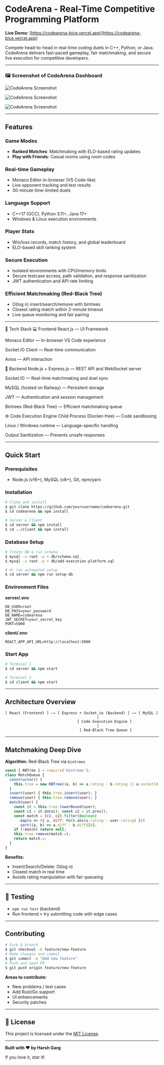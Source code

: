 # CodeArena - Real-Time Competitive Programming Platform

**Live Demo:** [https://codearena-bice.vercel.app](https://codearena-bice.vercel.app)

Compete head-to-head in real-time coding duels in C++, Python, or Java. CodeArena delivers fast-paced gameplay, fair matchmaking, and secure live execution for competitive developers.

---
### 🖼️ Screenshot of CodeArena Dashboard

![CodeArena Screenshot](https://github.com/harshgarg10/codearena/blob/main/images/duel.png)

![CodeArena Screenshot](https://github.com/harshgarg10/codearena/blob/main/images/profile.png)

![CodeArena Screenshot](https://github.com/harshgarg10/codearena/blob/main/images/Home%20Screen.png)

---
## Features

### Game Modes

* **Ranked Matches**: Matchmaking with ELO-based rating updates
* **Play with Friends**: Casual rooms using room codes

### Real-time Gameplay

* Monaco Editor in-browser (VS Code-like)
* Live opponent tracking and test results
* 30-minute time-limited duels

### Language Support

* C++17 (GCC), Python 3.11+, Java 17+
* Windows & Linux execution environments

### Player Stats

* Win/loss records, match history, and global leaderboard
* ELO-based skill ranking system

### Secure Execution

* Isolated environments with CPU/memory limits
* Secure testcase access, path validation, and response sanitization
* JWT authentication and API rate limiting

### Efficient Matchmaking (Red-Black Tree)

* O(log n) insert/search/remove with bintrees
* Closest rating match within 2-minute timeout
* Live queue monitoring and fair pairing

---
🧰 Tech Stack
💻 Frontend
React.js — UI Framework

Monaco Editor — In-browser VS Code experience

Socket.IO Client — Real-time communication

Axios — API interaction

🔧 Backend
Node.js + Express.js — REST API and WebSocket server

Socket.IO — Real-time matchmaking and duel sync

MySQL (hosted on Railway) — Persistent storage

JWT — Authentication and session management

Bintrees (Red-Black Tree) — Efficient matchmaking queue

⚙️ Code Execution Engine
Child Process (Docker-free) — Code sandboxing

Linux / Windows runtime — Language-specific handling

Output Sanitization — Prevents unsafe responses

---
## Quick Start

### Prerequisites

* Node.js (v16+), MySQL (v8+), Git, npm/yarn

### Installation

```bash
# Clone and install
$ git clone https://github.com/yourusername/codearena.git
$ cd codearena && npm install

# Server & Client
$ cd server && npm install
$ cd ../client && npm install
```

### Database Setup

```bash
# Create DB & run schema
$ mysql -u root -p < db/schema.sql
$ mysql -u root -p < db/add-execution-platform.sql

# Or run automated setup
$ cd server && npm run setup-db
```

### Environment Files

**server/.env**

```
DB_USER=root
DB_PASS=your_password
DB_NAME=codearena
JWT_SECRET=your_secret_key
PORT=5000
```

**client/.env**

```
REACT_APP_API_URL=http://localhost:5000
```

### Start App

```bash
# Terminal 1
$ cd server && npm start

# Terminal 2
$ cd client && npm start
```

---

## Architecture Overview

```
[ React (Frontend) ] —→ [ Express + Socket.io (Backend) ] —→ [ MySQL ]
                                          │
                                 [ Code Execution Engine ]
                                          │
                                  [ Red-Black Tree Queue ]
```

---

## Matchmaking Deep Dive

**Algorithm:** Red-Black Tree via `bintrees`

```js
const { RBTree } = require('bintrees');
class MatchQueue {
  constructor() {
    this.tree = new RBTree((a, b) => a.rating - b.rating || a.socketId.localeCompare(b.socketId));
  }
  insert(user) { this.tree.insert(user); }
  remove(user) { this.tree.remove(user); }
  match(user) {
    const it = this.tree.lowerBound(user);
    const c1 = it.data(); const c2 = it.prev();
    const match = [c1, c2].filter(Boolean)
      .map(u => ({ u, diff: Math.abs(u.rating - user.rating) }))
      .sort((a, b) => a.diff - b.diff)[0];
    if (!match) return null;
    this.tree.remove(match.u);
    return match.u;
  }
}
```

**Benefits:**

* Insert/Search/Delete: O(log n)
* Closest match in real time
* Avoids rating manipulation with fair queueing

---
## 🧪 Testing

- `npm run test` (backend)
- Run frontend > try submitting code with edge cases

---
## Contributing

```bash
# Fork & branch
$ git checkout -b feature/new-feature
# Make changes and commit
$ git commit -m "Add new feature"
# Push and open PR
$ git push origin feature/new-feature
```

**Areas to contribute:**

* New problems / test cases
* Add Rust/Go support
* UI enhancements
* Security patches

---

## 📝 License

This project is licensed under the [MIT License](LICENSE).

---
**Built with ❤️ by Harsh Garg**

If you love it, star it!
